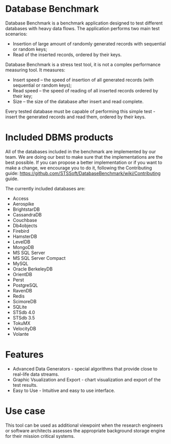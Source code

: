 # Database Benchmark

Database Benchmark is a benchmark application designed to test different databases with heavy data flows. The application performs two main test scenarios:

- Insertion of large amount of randomly generated records with sequential or random keys;
- Read of the inserted records, ordered by their keys.

Database Benchmark is a stress test tool, it is not a complex performance measuring tool. It measures:

- Insert speed – the speed of insertion of all generated records (with sequential or random keys);
- Read speed – the speed of reading of all inserted records ordered by their key;
- Size – the size of the database after insert and read complete.

Every tested database must be capable of performing this simple test - insert the generated records and read them, ordered by their keys.

# Included DBMS products
All of the databases included in the benchmark are implemented by our team. We are doing our best to make sure that the implementations are the best possible. If you can propose a better implementation or if you want to make a change, we encourage you to do it, following the Contributing guide: https://github.com/STSSoft/DatabaseBenchmark/wiki/Contributing guide.

The currently included databases are:

* Access
* Aerospike
* BrightstarDB
* CassandraDB
* Couchbase
* Db4objects
* Firebird
* HamsterDB
* LevelDB
* MongoDB
* MS SQL Server
* MS SQL Server Compact
* MySQL
* Oracle BerkeleyDB
* OrientDB
* Perst
* PostgreSQL
* RavenDB
* Redis
* ScimoreDB
* SQLite
* STSdb 4.0
* STSdb 3.5
* TokuMX
* VelocityDB
* Volante

# Features
- Advanced Data Generators - special algorithms that provide close to real-life data streams.
- Graphic Vsualization and Export - chart visualization and export of the test results.
- Easy to Use - Intuitive and easy to use interface.

# Use case
This tool can be used as additional viewpoint when the research engineers or software architects assesses the appropriate background storage engine for their mission critical systems.


